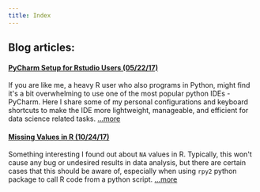 ```yaml
---
title: Index
---
```


## Blog articles:

#### [PyCharm Setup for Rstudio Users (05/22/17)](PyCharm-Setup-for-Rstudio-Users.html) 

If you are like me, a heavy R user who also programs in Python, might find it's a bit overwhelming to use one of the most popular python IDEs - PyCharm. Here I share some of my personal configurations and keyboard shortcuts to make the IDE more lightweight, manageable, and efficient for data science related tasks.  [...more](PyCharm-Setup-for-Rstudio-Users.html)

#### [Missing Values in R (10/24/17)](Missing-Values-in-R.html)

Something interesting I found out about `NA` values in R. Typically, this won't cause any bug or undesired results in data analysis, but there are certain cases that this should be aware of, especially when using `rpy2` python package to call R code from a python script. […more](Missing-Values-in-R.html)

